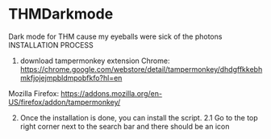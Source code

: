 # THMDarkmode
Dark mode for THM cause my eyeballs were sick of the photons
INSTALLATION PROCESS
  1. download tampermonkey extension 
  Chrome: https://chrome.google.com/webstore/detail/tampermonkey/dhdgffkkebhmkfjojejmpbldmpobfkfo?hl=en
  
  Mozilla Firefox: https://addons.mozilla.org/en-US/firefox/addon/tampermonkey/
  
  2. Once the installation is done, you can install the script.
    2.1 Go to the top right corner next to the search bar and there should be an icon 
